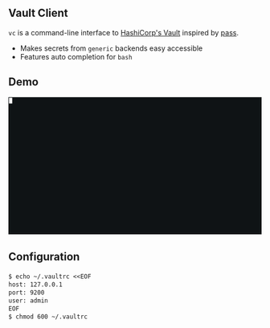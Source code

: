Vault Client
------------
`vc` is a command-line interface to [HashiCorp's Vault](https://www.vaultproject.io/) inspired by [pass](https://www.passwordstore.org/).

* Makes secrets from `generic` backends easy accessible
* Features auto completion for `bash`

Demo
----

![gif](sample/demo.gif)

Configuration
-------------
```
$ echo ~/.vaultrc <<EOF
host: 127.0.0.1 
port: 9200
user: admin
EOF
$ chmod 600 ~/.vaultrc
```

